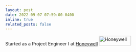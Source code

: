 ```yaml
---
layout: post
date: 2022-09-07 07:59:00-0400
inline: true
related_posts: false
---
```

Started as a Project Engineer I at  [Honeywell](https://www.honeywell.com)
<img src="https://encrypted-tbn0.gstatic.com/images?q=tbn:ANd9GcTTNdxAIxjpoeqDxMtl9CwLW6Dzt2u4_V2ZLw&s" alt="Honeywell" width="100" height="30">
